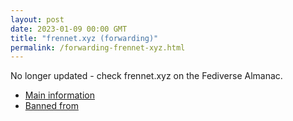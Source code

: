 ```yaml
---
layout: post
date: 2023-01-09 00:00 GMT
title: "frennet.xyz (forwarding)"
permalink: /forwarding-frennet-xyz.html
---
```


No longer updated - check frennet.xyz on the Fediverse Almanac.

* [Main information](https://www.fediversealmanac.com/api/v1/instances/frennet.xyz)
* [Banned from](https://www.fediversealmanac.com/api/v1/instances/frennet.xyz/banned_from)

